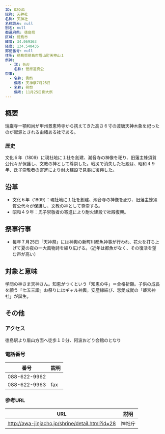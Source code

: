 ```yaml
---
ID: OZQd1
総称: 天神社
名称: 天神社
名称読み: null
別名: null
都道府県: 徳島県
区域: 徳島市
緯度: 34.069363
経度: 134.540436
郵便番号: null
住所: 徳島県徳島市眉山町天神山１
祭神:
  - ID: 0uU
    名称: 菅原道真公
祭事:
  - 名称: 例祭
    備考: 天神祭7月25日
  - 名称: 例祭
    備考: 11月25日例大祭
---
```


## 概要

瑞巌寺一顎和尚が甲州景恵時寺から携えてきた高さ６寸の渡唐天神木象を祀ったのが起源とされる由緒ある社である。

### 歴史

文化６年（1809）に現社地に１社を創建、潮音寺の神像を祀り、旧藩主蜂須賀公代々が保護し、文教の神として尊崇した。戦災で消失した社殿は、昭和４９年、氏子崇敬者の寄進により耐火建設で見事に復興した。

## 沿革

- 文化６年（1809）：現社地に１社を創建、潮音寺の神像を祀り、旧藩主蜂須賀公代々が保護し、文教の神として尊崇する。
- 昭和４９年：氏子崇敬者の寄進により耐火建設で社殿復興。

## 祭事行事

- 毎年７月25日「天神祭」には神輿の新町川都魚神事が行われ、花火を打ち上げて夏の夜の一大風物詩を繰り広げる。（近年は都魚がなく、その復活を望む声が高い）

## 対象と意味

学問の神さま天神さん。知恵がつくという「知恵の牛」＝合格祈願。子供の成長を願う「七五三詣」お祭りにはギャル神輿。安産縁結び、恋愛成就の「姫宮神社」が誕生。

## その他

### アクセス

徳島駅より眉山方面へ徒歩１０分、阿波おどり会館のとなり

### 電話番号

| 番号         | 説明 |
| ------------ | ---- |
| 088-622-9962 |      |
| 088-622-9963 | fax  |

### 参考URL

| URL                                             | 説明   |
| ----------------------------------------------- | ------ |
| http://awa-jinjacho.jp/shrine/detail.html?id=28 | 神社庁 |
